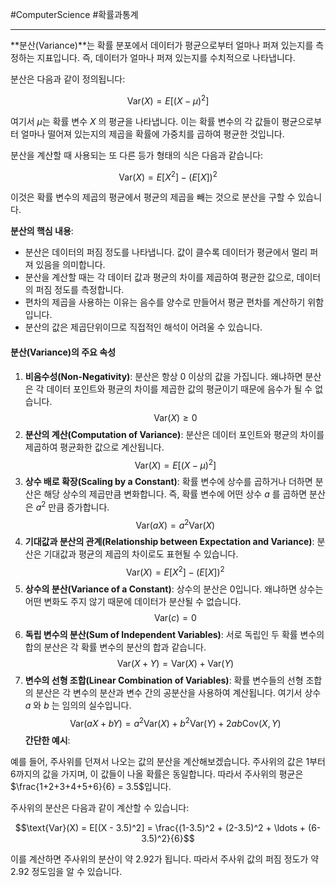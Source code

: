 #ComputerScience #확률과통계 

---
**분산(Variance)**는 확률 분포에서 데이터가 평균으로부터 얼마나 퍼져 있는지를 측정하는 지표입니다. 즉, 데이터가 얼마나 퍼져 있는지를 수치적으로 나타냅니다.

분산은 다음과 같이 정의됩니다:

$$\text{Var}(X) = E[(X - \mu)^2]$$

여기서 $\mu$는 확률 변수 $X$ 의 평균을 나타냅니다. 이는 확률 변수의 각 값들이 평균으로부터 얼마나 떨어져 있는지의 제곱을 확률에 가중치를 곱하여 평균한 것입니다.

분산을 계산할 때 사용되는 또 다른 등가 형태의 식은 다음과 같습니다:

$$\text{Var}(X) = E[X^2] - (E[X])^2 $$

이것은 확률 변수의 제곱의 평균에서 평균의 제곱을 빼는 것으로 분산을 구할 수 있습니다.

**분산의 핵심 내용**:

- 분산은 데이터의 퍼짐 정도를 나타냅니다. 값이 클수록 데이터가 평균에서 멀리 퍼져 있음을 의미합니다.
- 분산을 계산할 때는 각 데이터 값과 평균의 차이를 제곱하여 평균한 값으로, 데이터의 퍼짐 정도를 측정합니다.
- 편차의 제곱을 사용하는 이유는 음수를 양수로 만들어서 평균 편차를 계산하기 위함입니다.
- 분산의 값은 제곱단위이므로 직접적인 해석이 어려울 수 있습니다.

#### 분산(Variance)의 주요 속성

1. **비음수성(Non-Negativity)**:
    분산은 항상 0 이상의 값을 가집니다. 왜냐하면 분산은 각 데이터 포인트와 평균의 차이를 제곱한 값의 평균이기 때문에 음수가 될 수 없습니다.$$\text{Var}(X) \geq 0$$
2. **분산의 계산(Computation of Variance)**:
    분산은 데이터 포인트와 평균의 차이를 제곱하여 평균화한 값으로 계산됩니다.$$\text{Var}(X) = E[(X - \mu)^2]$$
3. **상수 배로 확장(Scaling by a Constant)**:
    확률 변수에 상수를 곱하거나 더하면 분산은 해당 상수의 제곱만큼 변화합니다. 즉, 확률 변수에 어떤 상수 $a$ 를 곱하면 분산은 $a^2$ 만큼 증가합니다.$$\text{Var}(aX) = a^2 \text{Var}(X)$$
4. **기대값과 분산의 관계(Relationship between Expectation and Variance)**:
    분산은 기대값과 평균의 제곱의 차이로도 표현될 수 있습니다.$$\text{Var}(X) = E[X^2] - (E[X])^2$$
5. **상수의 분산(Variance of a Constant)**:
    상수의 분산은 0입니다. 왜냐하면 상수는 어떤 변화도 주지 않기 때문에 데이터가 분산될 수 없습니다.$$\text{Var}(c) = 0$$
6. **독립 변수의 분산(Sum of Independent Variables)**:
    서로 독립인 두 확률 변수의 합의 분산은 각 확률 변수의 분산의 합과 같습니다.$$\text{Var}(X + Y) = \text{Var}(X) + \text{Var}(Y)$$
7. **변수의 선형 조합(Linear Combination of Variables)**:
    확률 변수들의 선형 조합의 분산은 각 변수의 분산과 변수 간의 공분산을 사용하여 계산됩니다. 여기서 상수 $a$ 와 $b$ 는 임의의 실수입니다.$$\text{Var}(aX + bY) = a^2 \text{Var}(X) + b^2 \text{Var}(Y) + 2ab \text{Cov}(X,Y)$$
**간단한 예시**:

예를 들어, 주사위를 던져서 나오는 값의 분산을 계산해보겠습니다. 주사위의 값은 1부터 6까지의 값을 가지며, 이 값들이 나올 확률은 동일합니다. 따라서 주사위의 평균은 $\frac{1+2+3+4+5+6}{6} = 3.5$입니다.

주사위의 분산은 다음과 같이 계산할 수 있습니다:

$$\text{Var}(X) = E[(X - 3.5)^2] = \frac{(1-3.5)^2 + (2-3.5)^2 + \ldots + (6-3.5)^2}{6}$$

이를 계산하면 주사위의 분산이 약 2.92가 됩니다. 따라서 주사위 값의 퍼짐 정도가 약 2.92 정도임을 알 수 있습니다.